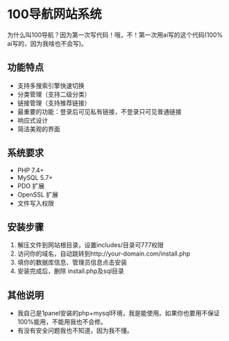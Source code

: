 # 100导航网站系统

为什么叫100导航？因为第一次写代码！哦，不！第一次用ai写的这个代码(100% ai写的，因为我啥也不会写)。

## 功能特点

- 支持多搜索引擎快速切换
- 分类管理（支持二级分类）
- 链接管理（支持推荐链接）
- 最重要的功能：登录后可见私有链接，不登录只可见普通链接
- 响应式设计
- 简洁美观的界面

## 系统要求

- PHP 7.4+
- MySQL 5.7+
- PDO 扩展
- OpenSSL 扩展
- 文件写入权限

## 安装步骤

1. 解压文件到网站根目录，设置includes/目录可777权限
2. 访问你的域名，自动跳转到http://your-domain.com/install.php
3. 填你的数据库信息、管理员信息点击安装
4. 安装完成后，删除 install.php及sql目录


## 其他说明

- 我自己是1panel安装的php+mysql环境，我是能使用。如果你也要用不保证100%能用，不能用我也不会修。
- 有没有安全问题我也不知道，因为我不懂。

